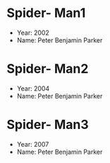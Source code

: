 # Spider- Man1
- Year: 2002
- Name: Peter Benjamin Parker
# Spider- Man2
- Year: 2004
- Name: Peter Benjamin Parker
# Spider- Man3
- Year: 2007
- Name: Peter Benjamin Parker
